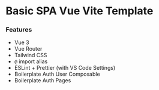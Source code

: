 # Basic SPA Vue Vite Template
### Features

* Vue 3
* Vue Router
* Tailwind CSS
* `@` import alias
* ESLint + Prettier (with VS Code Settings)
* Boilerplate Auth User Composable
* Boilerplate Auth Pages
